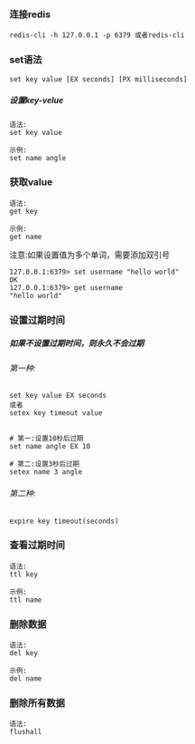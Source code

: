

### 连接redis

```text
redis-cli -h 127.0.0.1 -p 6379 或者redis-cli
```

### set语法

```text
set key value [EX seconds] [PX milliseconds]
```

##### 设置key-velue

```text
语法:
set key value

示例:
set name angle
```

### 获取value

```text
语法:
get key

示例:
get name
```

注意:如果设置值为多个单词，需要添加双引号

```text
127.0.0.1:6379> set username "hello world"
OK
127.0.0.1:6379> get username
"hello world"
```

### 设置过期时间

##### 如果不设置过期时间，则永久不会过期

###### 第一种:

```text
set key value EX seconds
或者
setex key timeout value


# 第一:设置10秒后过期
set name angle EX 10

# 第二:设置3秒后过期
setex name 3 angle
```

###### 第二种:

```text
expire key timeout(seconds)
```

### 查看过期时间

```text
语法:
ttl key

示例:
ttl name
```

### 删除数据

```text
语法:
del key

示例:
del name
```

### 删除所有数据

```text
语法:
flushall
```



